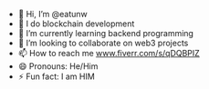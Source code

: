 - 👋 Hi, I’m @eatunw
- 👀 I do blockchain development 
- 🌱 I’m currently learning backend programming 
- 💞️ I’m looking to collaborate on web3 projects
- 📫 How to reach me www.fiverr.com/s/qDQBPIZ
- 😄 Pronouns: He/Him
- ⚡ Fun fact: I am HIM

<!---
eatunw/eatunw is a ✨ special ✨ repository because its `README.md` (this file) appears on your GitHub profile.
You can click the Preview link to take a look at your changes.
--->
